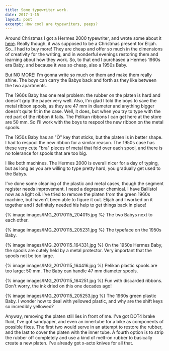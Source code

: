 ```yaml
---
title: Some typewriter work.
date: 2017-1-15
layout: post
excerpt: How cool are typewriters, peeps?
---
```


Around Christmas I got a Hermes 2000 typewriter, and wrote some about it
[here](https://medium.com/@ripsawridge/my-hermes-2000-347734680a4a).
Really though, it was supposed to be a Christmas present for Elijah.
So...I had to buy more! They are cheap and offer so much in the dimensions
of creativity for the writing, and in wonderful evenings restoring them
and learning about how they work. So, to that end I purchased a
Hermes 1960s era Baby, and because it was so cheap, also a 1950s Baby.

But NO MORE! I'm gonna write so much on them and make them really shine.
The boys can carry the Babys back and forth as they like between the two
apartments.

The 1960s Baby has one real problem: the rubber on the platen is hard and
doesn't grip the paper very well. Also, I'm glad I told the boys to save
the metal ribbon spools, as they are 47 mm in diameter and anything bigger
doesn't quite fit in the case. Well, it does, but when you try to type
with the red part of the ribbon it fails. The Pelikan ribbons I can get
here at the store are 50 mm. So I'll work with the boys to respool the new
ribbon on the metal spools.

The 1950s Baby has an "Ö" key that sticks, but the platen is in better shape.
I had to respool the new ribbon for a similar reason. The 1950s case has
these very cute "bra" pieces of metal that fold over each spool, and there is
no tolerance for spools that are too big.

I like both machines. The Hermes 2000 is overall nicer for a day of typing,
but as long as you are willing to type pretty hard, you gradually get used
to the Babys.

I've done some cleaning of the plastic and metal cases, though the segment
register needs improvement. I need a degreaser chemical. I have Ballistol
now as a light oil. I've tried to remove the platen from the green 1960s
machine, but haven't been able to figure it out. Elijah and I worked on it
together and I definitely needed his help to get things back in place!

{% image images/IMG_20170115_204015.jpg %}
The two Babys next to each other.

{% image images/IMG_20170115_205231.jpg %}
The typeface on the 1950s Baby.

{% image images/IMG_20170115_164331.jpg %}
On the 1950s Hermes Baby, the spools are cutely held by a metal protector.
Very important that the spools not be too large.

{% image images/IMG_20170115_164416.jpg %}
Pelikan plastic spools are too large: 50 mm. The Baby can handle 47 mm diameter spools.

{% image images/IMG_20170115_164251.jpg %}
Fun with discarded ribbons. Don't worry, the ink dried on this one decades ago!

{% image images/IMG_20170115_205253.jpg %}
The 1960s green plastic Baby. I wonder how to deal with yellowed plastic, and why are the
shift keys so incredibly yellowed?

Anyway, removing the platen still lies in front of me. I've got DOT4 brake fluid,
I've got sandpaper, and even an innertube for a bike as components of possible
fixes. The first two would serve in an attempt to restore the rubber, and the
last to cover the platen with the inner tube. A fourth option is to strip the
rubber off completely and use a kind of melt-on rubber to basically create a
new platen. I've already got x-acto knives for all that.

